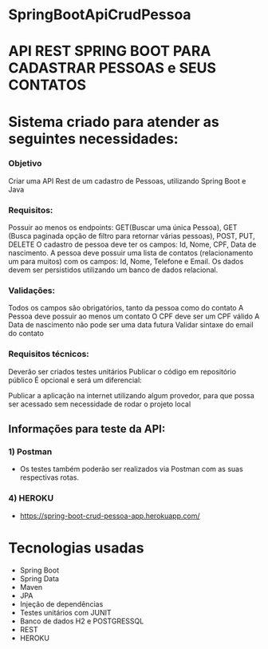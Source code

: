 # SpringBootApiCrudPessoa

# API REST SPRING BOOT PARA CADASTRAR PESSOAS e SEUS CONTATOS

# Sistema criado para atender as seguintes necessidades:

### Objetivo

Criar uma API Rest de um cadastro de Pessoas, utilizando Spring Boot e Java

### Requisitos:

Possuir ao menos os endpoints: GET(Buscar uma única Pessoa), GET (Busca paginada opção de filtro para retornar várias pessoas), POST, PUT, DELETE
O cadastro de pessoa deve ter os campos: Id, Nome, CPF, Data de nascimento.
A pessoa deve possuir uma lista de contatos (relacionamento um para muitos) com os campos: Id, Nome, Telefone e Email.
Os dados devem ser persistidos utilizando um banco de dados relacional.

### Validações:

Todos os campos são obrigatórios, tanto da pessoa como do contato
A Pessoa deve possuir ao menos um contato
O CPF deve ser um CPF válido
A Data de nascimento não pode ser uma data futura
Validar sintaxe do email do contato

### Requisitos técnicos:

Deverão ser criados testes unitários
Publicar o código em repositório público
É opcional e será um diferencial:

Publicar a aplicação na internet utilizando algum provedor, para que possa ser acessado sem necessidade de rodar o projeto local

## Informações para teste da API:

###  1) Postman
* Os testes também poderão ser realizados via Postman com as suas respectivas rotas.

###  4) HEROKU
* https://spring-boot-crud-pessoa-app.herokuapp.com/

# Tecnologias usadas

* Spring Boot
* Spring Data
* Maven
* JPA
* Injeção de dependências
* Testes unitários com JUNIT
* Banco de dados H2 e POSTGRESSQL
* REST
* HEROKU
